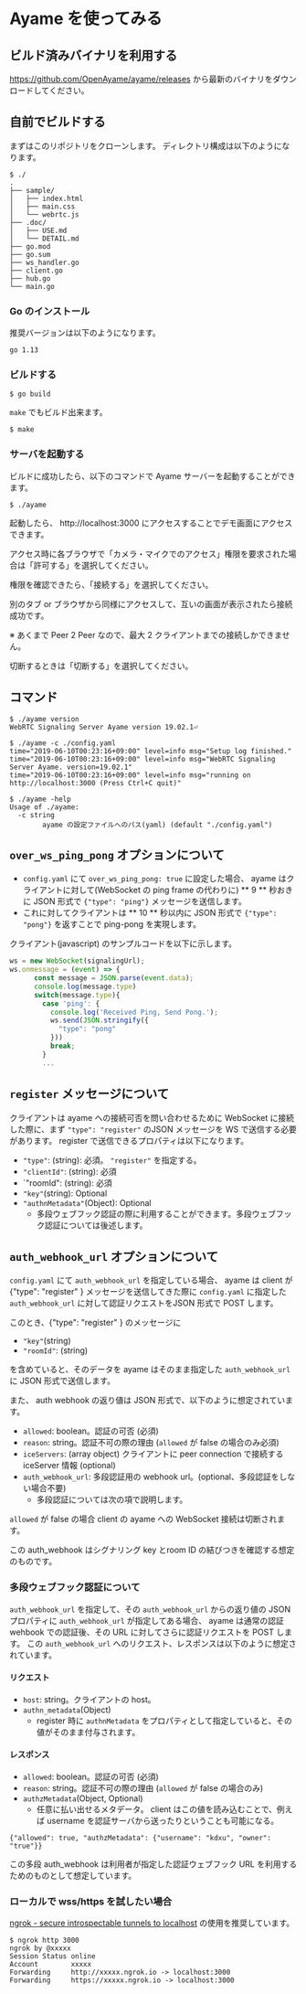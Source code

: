 # Ayame を使ってみる

## ビルド済みバイナリを利用する

https://github.com/OpenAyame/ayame/releases から最新のバイナリをダウンロードしてください。

## 自前でビルドする

まずはこのリポジトリをクローンします。
ディレクトリ構成は以下のようになります。

```
$ ./
.
├── sample/
│   ├── index.html
│   ├── main.css
│   └── webrtc.js
├── .doc/
│   ├── USE.md
│   └── DETAIL.md
├── go.mod
├── go.sum
├── ws_handler.go
├── client.go
├── hub.go
└── main.go
```

### Go のインストール

推奨バージョンは以下のようになります。
```
go 1.13
```

### ビルドする

```
$ go build
```

`make` でもビルド出来ます。

```
$ make
```

### サーバを起動する

ビルドに成功したら、以下のコマンドで Ayame サーバーを起動することができます。

```
$ ./ayame
```

起動したら、 http://localhost:3000 にアクセスすることでデモ画面にアクセスできます。

アクセス時に各ブラウザで「カメラ・マイクでのアクセス」権限を要求された場合は「許可する」を選択してください。

権限を確認できたら、「接続する」を選択してください。

別のタブ or ブラウザから同様にアクセスして、互いの画面が表示されたら接続成功です。

※ あくまで Peer 2 Peer なので、最大 2 クライアントまでの接続しかできません。

切断するときは「切断する」を選択してください。

## コマンド


```
$ ./ayame version
WebRTC Signaling Server Ayame version 19.02.1⏎
```

```
$ ./ayame -c ./config.yaml
time="2019-06-10T00:23:16+09:00" level=info msg="Setup log finished."
time="2019-06-10T00:23:16+09:00" level=info msg="WebRTC Signaling Server Ayame. version=19.02.1"
time="2019-06-10T00:23:16+09:00" level=info msg="running on http://localhost:3000 (Press Ctrl+C quit)"
```

```
$ ./ayame -help
Usage of ./ayame:
  -c string
    	ayame の設定ファイルへのパス(yaml) (default "./config.yaml")
```

## `over_ws_ping_pong` オプションについて

- `config.yaml` にて `over_ws_ping_pong: true` に設定した場合、 ayame はクライアントに対して(WebSocket の ping frame の代わりに) ** 9 ** 秒おきに JSON 形式で `{"type": "ping"}` メッセージを送信します。
- これに対してクライアントは ** 10 ** 秒以内に JSON 形式で `{"type": "pong"}` を返すことで ping-pong を実現します。

クライアント(javascript) のサンプルコードを以下に示します。

```javascript
ws = new WebSocket(signalingUrl);
ws.onmessage = (event) => {
      const message = JSON.parse(event.data);
      console.log(message.type)
      switch(message.type){
        case 'ping': {
          console.log('Received Ping, Send Pong.');
          ws.send(JSON.stringify({
            "type": "pong"
          }))
          break;
        }
        ...
```


## `register` メッセージについて

クライアントは ayame への接続可否を問い合わせるために WebSocket に接続した際に、まず `"type": "register"` のJSON メッセージを WS で送信する必要があります。
register で送信できるプロパティは以下になります。


- `"type"`: (string): 必須。 `"register"` を指定する。
- `"clientId"`: (string): 必須
- `"roomId": (string): 必須
- `"key"`(string): Optional
- `"authnMetadata"`(Object): Optional
    - 多段ウェブフック認証の際に利用することができます。多段ウェブフック認証については後述します。


## `auth_webhook_url` オプションについて

`config.yaml` にて `auth_webhook_url` を指定している場合、 ayame は client が {"type": "register" } メッセージを送信してきた際に `config.yaml` に指定した `auth_webhook_url` に対して認証リクエストをJSON 形式で POST します。


このとき、{"type": "register" } のメッセージに

- `"key"`(string)
- `"roomId"`: (string)

を含めていると、そのデータを ayame はそのまま指定した `auth_webhook_url` に JSON 形式で送信します。

また、 auth webhook の返り値は JSON 形式で、以下のように想定されています。

- `allowed`: boolean。認証の可否 (必須)
- `reason`: string。認証不可の際の理由 (`allowed` が false の場合のみ必須)
- `iceServers`: (array object) クライアントに peer connection で接続する iceServer 情報 (optional)
- `auth_webhook_url`: 多段認証用の webhook url。(optional、多段認証をしない場合不要)
    - 多段認証については次の項で説明します。

`allowed` が false の場合 client の ayame への WebSocket 接続は切断されます。

この auth_webhook はシグナリング key とroom ID の結びつきを確認する想定のものです。


### 多段ウェブフック認証について

`auth_webhook_url` を指定して、その `auth_webhook_url` からの返り値の JSON プロパティに `auth_webhook_url` が指定してある場合、
ayame は通常の認証 wehbook での認証後、その URL に対してさらに認証リクエストを POST します。
この `auth_webhook_url` へのリクエスト、レスポンスは以下のように想定されています。

#### リクエスト

- `host`: string。クライアントの host。
- `authn_metadata`(Object)
    - register 時に `authnMetadata` をプロパティとして指定していると、その値がそのまま付与されます。


#### レスポンス

- `allowed`: boolean。認証の可否 (必須)
- `reason`: string。認証不可の際の理由 (`allowed` が false の場合のみ)
- `authzMetadata`(Object, Optional)
    - 任意に払い出せるメタデータ。 client はこの値を読み込むことで、例えば username を認証サーバから送ったりということも可能になる。


```
{"allowed": true, "authzMetadata": {"username": "kdxu", "owner": "true"}}
```

この多段 auth_webhook は利用者が指定した認証ウェブフック URL を利用するためのものとして想定しています。

### ローカルで wss/https を試したい場合

[ngrok \- secure introspectable tunnels to localhost](https://ngrok.com/) の使用を推奨しています。

```
$ ngrok http 3000
ngrok by @xxxxx
Session Status online
Account        xxxxx
Forwarding     http://xxxxx.ngrok.io -> localhost:3000
Forwarding     https://xxxxx.ngrok.io -> localhost:3000
```

